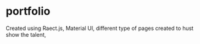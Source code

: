 # portfolio
Created using Raect.js, Material UI, 
different type of pages created to hust show the talent, 
